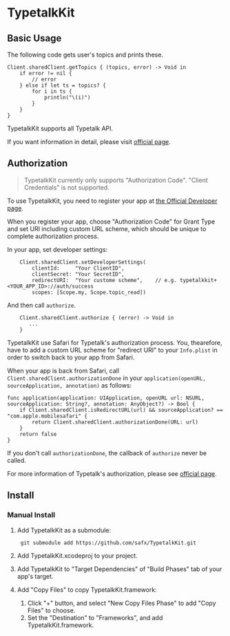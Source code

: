 TypetalkKit
===========

## Basic Usage

The following code gets user's topics and prints these.

    Client.sharedClient.getTopics { (topics, error) -> Void in
        if error != nil {
            // error
        } else if let ts = topics? {
            for i in ts {
                println("\(i)")
            }
        }
    }

TypetalkKit supports all Typetalk API.

If you want information in detail, please visit [official page](http://developer.nulab-inc.com/docs/typetalk).

## Authorization

> TypetalkKit currently only supports "Authorization Code". "Client Credentials" is not supported.

To use TypetalkKit, you need to register your app at [the Official Developer page](https://typetalk.in/my/develop/applications).

When you register your app, choose "Authorization Code" for Grant Type and set URI including custom URL scheme,
which should be unique to complete authorization process.

In your app, set developer settings:

        Client.sharedClient.setDeveloperSettings(
            clientId:     "Your ClientID",
            clientSecret: "Your SecretID",
            redirectURI:  "Your custome scheme",    // e.g. typetalkkit+<YOUR_APP_ID>://auth/success
            scopes: [Scope.my, Scope.topic_read])

And then call `authorize`.

        Client.sharedClient.authorize { (error) -> Void in
           ...
        }

TypetalkKit use Safari for Typetalk's authorization process.
You, thearefore, have to add a custom URL scheme for "redirect URI" to your `Info.plist`
in order to switch back to your app from Safari.

When your app is back from Safari, call `Client.sharedClient.authorizationDone` in your `application(openURL, sourceApplication, annotation)` as follows:

    func application(application: UIApplication, openURL url: NSURL, sourceApplication: String?, annotation: AnyObject?) -> Bool {
        if Client.sharedClient.isRedirectURL(url) && sourceApplication? == "com.apple.mobilesafari" {
            return Client.sharedClient.authorizationDone(URL: url)
        }
        return false
    }

If you don't call `authorizationDone`, the callback of `authorize` never be called.

For more information of Typetalk's authorization, please see [official page](http://developer.nulab-inc.com/docs/typetalk/auth).

## Install

### Manual Install

1. Add TypetalkKit as a submodule:

        git submodule add https://github.com/safx/TypetalkKit.git

1. Add TypetalkKit.xcodeproj to your project.
1. Add TypetalkKit to "Target Dependencies" of "Build Phases" tab of your app's target.
1. Add "Copy Files" to copy TypetalkKit.framework:
    1. Click "+" button, and select "New Copy Files Phase" to add "Copy Files" to choose.
    1. Set the "Destination" to "Frameworks", and add TypetalkKit.framework.
